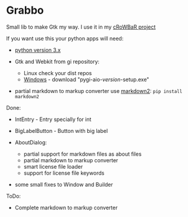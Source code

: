 Grabbo
======

Small lib to make Gtk my way.
I use it in my [cRoWBaR project][3]

If you want use this your python apps will need:

- [python version 3.x][1]
- Gtk and Webkit from gi repository:
   - Linux check your dist repos
   - [Windows][2] - download "pygi-aio-*version*-setup.exe"

- partial markdown to markup converter use [markdown2][4]:
`pip install markdown2`

Done:

* IntEntry - Entry specially for int
* BigLabelButton - Button with big label

* AboutDialog:
  * partial support for markdown files as about files
  * partial markdown to markup converter
  * smart license file loader
  * support for license file keywords
* some small fixes to Window and Builder

ToDo:

* Complete markdown to markup converter

[1]:http://sh.st/nrLQb
[2]:http://sh.st/nrLEb
[3]:https://github.com/jeremi360/cRoWBaR
[4]:https://github.com/trentm/python-markdown2
